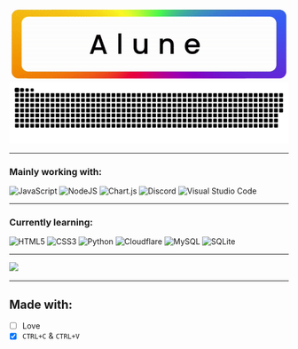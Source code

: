 ![Alune](https://github.com/Lunahax/Lunahax/blob/main/rgbname_alune.gif?raw=true)
![Sneke eating my contributions :O](https://github.com/Lunahax/Lunahax/blob/output/github-contribution-grid-snake.svg)

---

### Mainly working with:
![JavaScript](https://img.shields.io/badge/javascript-%23323330.svg?style=for-the-badge&logo=javascript&logoColor=%23F7DF1E)
![NodeJS](https://img.shields.io/badge/node.js-6DA55F?style=for-the-badge&logo=node.js&logoColor=white)
![Chart.js](https://img.shields.io/badge/chart.js-F5788D.svg?style=for-the-badge&logo=chart.js&logoColor=white)
![Discord](https://img.shields.io/badge/Discord-%237289DA.svg?style=for-the-badge&logo=discord&logoColor=white)
![Visual Studio Code](https://img.shields.io/badge/Visual%20Studio%20Code-0078d7.svg?style=for-the-badge&logo=visual-studio-code&logoColor=white)

---

### Currently learning:
![HTML5](https://img.shields.io/badge/html5-%23E34F26.svg?style=for-the-badge&logo=html5&logoColor=white)
![CSS3](https://img.shields.io/badge/css3-%231572B6.svg?style=for-the-badge&logo=css3&logoColor=white)
![Python](https://img.shields.io/badge/python-3670A0?style=for-the-badge&logo=python&logoColor=ffdd54)
![Cloudflare](https://img.shields.io/badge/Cloudflare-F38020?style=for-the-badge&logo=Cloudflare&logoColor=white)
![MySQL](https://img.shields.io/badge/mysql-%2300f.svg?style=for-the-badge&logo=mysql&logoColor=white)
![SQLite](https://img.shields.io/badge/sqlite-%2307405e.svg?style=for-the-badge&logo=sqlite&logoColor=white)

---

![](https://github-readme-stats.vercel.app/api/top-langs/?username=Lunahax&theme=radical&hide_border=false&include_all_commits=true&count_private=true&layout=compact)

---

## Made with:
- [ ] Love
- [x] `CTRL+C` & `CTRL+V`
